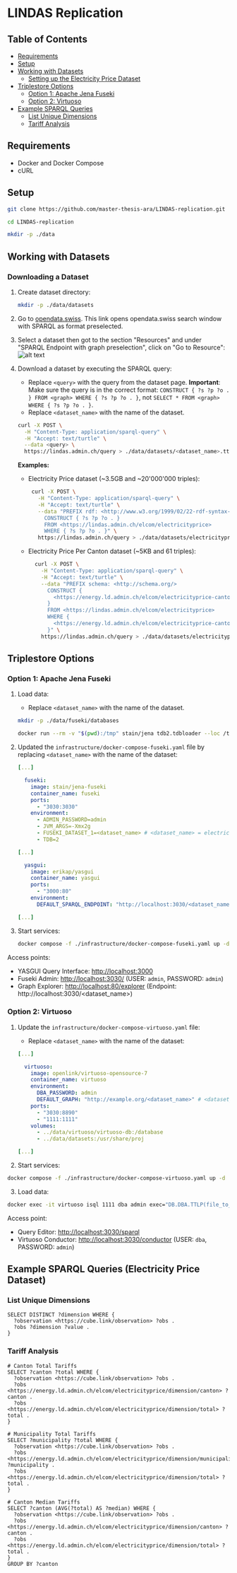 # LINDAS Replication

## Table of Contents

- [Requirements](#requirements)
- [Setup](#setup)
- [Working with Datasets](#working-with-datasets)
  - [Setting up the Electricity Price Dataset](#setting-up-the-electricity-price-dataset)
- [Triplestore Options](#triplestore-options)
  - [Option 1: Apache Jena Fuseki](#option-1-apache-jena-fuseki)
  - [Option 2: Virtuoso](#option-2-virtuoso)
- [Example SPARQL Queries](#example-sparql-queries)
  - [List Unique Dimensions](#list-unique-dimensions)
  - [Tariff Analysis](#tariff-analysis)

## Requirements

- Docker and Docker Compose
- cURL

## Setup

```bash
git clone https://github.com/master-thesis-ara/LINDAS-replication.git

cd LINDAS-replication

mkdir -p ./data
```

## Working with Datasets

### Downloading a Dataset

1. Create dataset directory:

   ```bash
   mkdir -p ./data/datasets
   ```

2. Go to [opendata.swiss](https://opendata.swiss/en/dataset/?linked_data=SPARQL). This link opens opendata.swiss search window with SPARQL as format preselected.

3. Select a dataset then got to the section "Resources" and under "SPARQL Endpoint with graph preselection", click on "Go to Resource":
   ![alt text](./assets/dataset_resources.png)

4. Download a dataset by executing the SPARQL query:

   - Replace `<query>` with the query from the dataset page. **Important**: Make sure the query is in the correct format: `CONSTRUCT { ?s ?p ?o . } FROM <graph> WHERE { ?s ?p ?o . }`, not `SELECT * FROM <graph> WHERE { ?s ?p ?o . }`.
   - Replace `<dataset_name>` with the name of the dataset.

   ```bash
   curl -X POST \
     -H "Content-Type: application/sparql-query" \
     -H "Accept: text/turtle" \
     --data <query> \
     https://lindas.admin.ch/query > ./data/datasets/<dataset_name>.ttl
   ```

   **Examples:**

   - Electricity Price dataset (~3.5GB and ~20'000'000 triples):

     ```bash
      curl -X POST \
        -H "Content-Type: application/sparql-query" \
        -H "Accept: text/turtle" \
        --data "PREFIX rdf: <http://www.w3.org/1999/02/22-rdf-syntax-ns#>
          CONSTRUCT { ?s ?p ?o . }
          FROM <https://lindas.admin.ch/elcom/electricityprice>
          WHERE { ?s ?p ?o . }" \
        https://lindas.admin.ch/query > ./data/datasets/electricityprice.ttl
     ```

   - Electricity Price Per Canton dataset (~5KB and 61 triples):
     ```bash
       curl -X POST \
         -H "Content-Type: application/sparql-query" \
         -H "Accept: text/turtle" \
         --data "PREFIX schema: <http://schema.org/>
           CONSTRUCT {
             <https://energy.ld.admin.ch/elcom/electricityprice-canton> ?p ?o.
           }
           FROM <https://lindas.admin.ch/elcom/electricityprice>
           WHERE {
             <https://energy.ld.admin.ch/elcom/electricityprice-canton> ?p ?o.
           }" \
         https://lindas.admin.ch/query > ./data/datasets/electricityprice.ttl
     ```

## Triplestore Options

### Option 1: Apache Jena Fuseki

1. Load data:

   - Replace `<dataset_name>` with the name of the dataset.

   ```bash
   mkdir -p ./data/fuseki/databases

   docker run --rm -v "$(pwd):/tmp" stain/jena tdb2.tdbloader --loc /tmp/data/fuseki/databases/<dataset_name> /tmp/data/datasets/<dataset_name>.ttl
   ```

2. Updated the `infrastructure/docker-compose-fuseki.yaml` file by replacing `<dataset_name>` with the name of the dataset:

   ```yaml
   [...]

     fuseki:
       image: stain/jena-fuseki
       container_name: fuseki
       ports:
         - "3030:3030"
       environment:
         - ADMIN_PASSWORD=admin
         - JVM_ARGS=-Xmx2g
         - FUSEKI_DATASET_1=<dataset_name> # <dataset_name> = electricityprice
         - TDB=2

   [...]

     yasgui:
       image: erikap/yasgui
       container_name: yasgui
       ports:
         - "3000:80"
       environment:
         DEFAULT_SPARQL_ENDPOINT: "http://localhost:3030/<dataset_name>/sparql" # <dataset_name> = electricityprice

   [...]
   ```

3. Start services:

   ```bash
   docker compose -f ./infrastructure/docker-compose-fuseki.yaml up -d
   ```

Access points:

- YASGUI Query Interface: [http://localhost:3000](http://localhost:3000)
- Fuseki Admin: [http://localhost:3030/](http://localhost:3030/) (USER: `admin`, PASSWORD: `admin`)
- Graph Explorer: [http://localhost:80/explorer](http://localhost:80/explorer) (Endpoint: http://localhost:3030/<dataset_name>)

### Option 2: Virtuoso

1. Update the `infrastructure/docker-compose-virtuoso.yaml` file:

   - Replace `<dataset_name>` with the name of the dataset:

   ```yaml
   [...]

     virtuoso:
       image: openlink/virtuoso-opensource-7
       container_name: virtuoso
       environment:
         DBA_PASSWORD: admin
         DEFAULT_GRAPH: "http://example.org/<dataset_name>" # <dataset_name> = electricityprice
       ports:
         - "3030:8890"
         - "1111:1111"
       volumes:
         - ../data/virtuoso/virtuoso-db:/database
         - ../data/datasets:/usr/share/proj

   [...]
   ```

2. Start services:

```bash
docker compose -f ./infrastructure/docker-compose-virtuoso.yaml up -d
```

3. Load data:

```bash
docker exec -it virtuoso isql 1111 dba admin exec="DB.DBA.TTLP(file_to_string_output('/usr/share/proj/<dataset_name>.ttl'), '', 'http://example.org/<dataset_name>', 0); rdf_loader_run();"
```

Access point:

- Query Editor: [http://localhost:3030/sparql](http://localhost:3030/sparql)
- Virtuoso Conductor: [http://localhost:3030/conductor](http://localhost:3030/conductor) (USER: `dba`, PASSWORD: `admin`)

## Example SPARQL Queries (Electricity Price Dataset)

### List Unique Dimensions

```sparql
SELECT DISTINCT ?dimension WHERE {
  ?observation <https://cube.link/observation> ?obs .
  ?obs ?dimension ?value .
}
```

### Tariff Analysis

```sparql
# Canton Total Tariffs
SELECT ?canton ?total WHERE {
  ?observation <https://cube.link/observation> ?obs .
  ?obs <https://energy.ld.admin.ch/elcom/electricityprice/dimension/canton> ?canton .
  ?obs <https://energy.ld.admin.ch/elcom/electricityprice/dimension/total> ?total .
}

# Municipality Total Tariffs
SELECT ?municipality ?total WHERE {
  ?observation <https://cube.link/observation> ?obs .
  ?obs <https://energy.ld.admin.ch/elcom/electricityprice/dimension/municipality> ?municipality .
  ?obs <https://energy.ld.admin.ch/elcom/electricityprice/dimension/total> ?total .
}

# Canton Median Tariffs
SELECT ?canton (AVG(?total) AS ?median) WHERE {
  ?observation <https://cube.link/observation> ?obs .
  ?obs <https://energy.ld.admin.ch/elcom/electricityprice/dimension/canton> ?canton .
  ?obs <https://energy.ld.admin.ch/elcom/electricityprice/dimension/total> ?total .
}
GROUP BY ?canton
```
